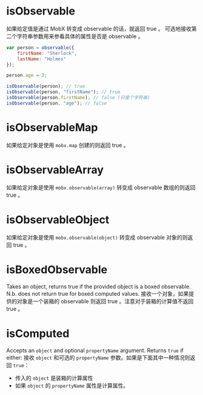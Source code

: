 # isObservable

如果给定值是通过 MobX 转变成 observable 的话，就返回 true 。
可选地接收第二个字符串参数用来参看具体的属性是否是 observable 。

```javascript
var person = observable({
	firstName: "Sherlock",
	lastName: "Holmes"
});

person.age = 3;

isObservable(person); // true
isObservable(person, "firstName"); // true
isObservable(person.firstName); // false (只是个字符串)
isObservable(person, "age"); // false
```

# isObservableMap

如果给定对象是使用 `mobx.map` 创建的则返回 true 。

# isObservableArray

如果给定对象是使用 `mobx.observable(array)` 转变成 observable 数组的则返回 true 。

# isObservableObject

如果给定对象是使用 `mobx.observable(object)` 转变成 observable 对象的则返回 true 。

# isBoxedObservable

Takes an object, returns true if the provided object is a boxed observable. N.b. does not return true for boxed computed values.
接收一个对象，如果提供的对象是一个装箱的 observable 则返回 true 。注意对于装箱的计算值不返回 true 。

# isComputed

Accepts an `object` and optional `propertyName` argument. Returns `true` if either:
接收 `object` 和可选的 `propertyName` 参数。如果是下面其中一种情况则返回 `true`：

* 传入的 `object` 是装箱的计算属性
* 如果 `object` 的 `propertyName` 属性是计算属性。
